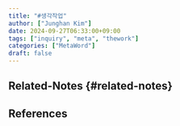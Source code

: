 ```yaml
---
title: "#생각작업"
author: ["Junghan Kim"]
date: 2024-09-27T06:33:00+09:00
tags: ["inquiry", "meta", "thework"]
categories: ["MetaWord"]
draft: false
---
```


<!--more-->


## Related-Notes {#related-notes}

## References

<style>.csl-entry{text-indent: -1.5em; margin-left: 1.5em;}</style><div class="csl-bib-body">
</div>
